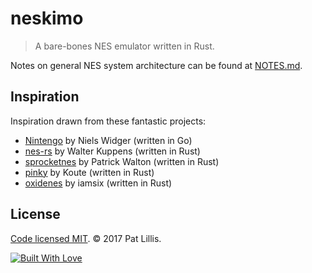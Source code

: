 # neskimo

> A bare-bones NES emulator written in Rust.

Notes on general NES system architecture can be found at [NOTES.md](NOTES.md).

## Inspiration

Inspiration drawn from these fantastic projects:

*   [Nintengo](https://github.com/nwidger/nintengo) by Niels Widger (written in
    Go)
*   [nes-rs](https://github.com/Reshurum/nes-rs) by Walter Kuppens (written in
    Rust)
*   [sprocketnes](https://github.com/pcwalton/sprocketnes) by Patrick Walton
    (written in Rust)
*   [pinky](https://github.com/koute/pinky) by Koute (written in Rust)
*   [oxidenes](https://github.com/iamsix/oxidenes) by iamsix (written in Rust)

## License

[Code licensed MIT](LICENSE). © 2017 Pat Lillis.

[![Built With
Love](http://forthebadge.com/images/badges/built-with-love.svg)](http://forthebadge.com)
